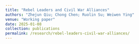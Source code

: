 ```yaml
---
title: "Rebel Leaders and Civil War Alliances"
authors: "Zhejun Qiu; Chong Chen; Ruolin Su; Weiwen Ying"
venue: "Working paper"
date: 2025-01-08
collection: publications
permalink: /research/rebel-leaders-civil-war-alliances/
---
```

